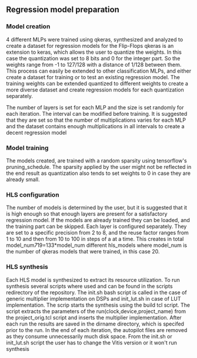 ## Regression model preparation


### Model creation
4 different MLPs were trained using qkeras, synthesized and analyzed to create a dataset for regression models for the Flip-Flops
qkeras is an extension to keras, which allows the user to quantize the weights. In this case the quantization was set to 8 bits and 0 for the integer part. So the weights range from -1 to 127/128 with a distance of 1/128 between them.
This process can easily be extended to other classification MLPs, and either create a dataset for training or to test an existing regression model. The training weights can be extended quantized to different weights to create a more diverse dataset and create regression models for each quantization separately.

The number of layers is set for each MLP and the size is set randomly for each iteration. The interval can be modified before training. It is suggested that they are set so that the number of multiplications varies for each MLP and the dataset contains enough multiplications in all intervals to create a decent regression model

### Model training
The models created, are trained with a random sparsity using tensorflow's pruning_schedule. The sparsity applied by the user might not be reflected in the end result as quantization also tends to set weights to 0 in case they are already small.  

### HLS configuration
The number of models is determined by the user, but it is suggested that it is high enough so that enough layers are present for a satisfactory regression model. If the models are already trained they can be loaded, and the training part can be skipped. Each layer is configured separately. They are set to a specific precision from 2 to 8, and the reuse factor ranges from 1 to 10 and then from 10 to 100 in steps of a at a time. This creates in total model_num*7*19=133*model_num different hls_models where model_num is the number of qkeras models that were trained, in this case 20.

### HLS synthesis
Each HLS model is synthesized to extract its resource utilization. To run synthesis several scripts where used and can be found in the scripts redirectory of the repository. The init.sh bash script is called in the case of generic multiplier implementation on DSPs and init_lut.sh in case of LUT implementation. The scrip starts the synthesis using the build tcl script. The script extracts the parameters of the run(clock,device,project_name) from the project_orig.tcl script and inserts the multiplier implementation. After each run the results are saved in the dirname directory, which is specifed prior to the run. In the end of each iteration, the autopilot files are removed as they consume unnecessarily much disk space. From the init.sh or init_lut.sh script the user has to change the Vitis version or it won't run synthesis
